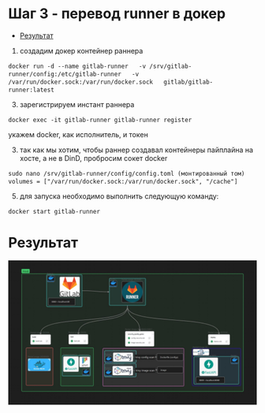 # Шаг 3 - перевод runner в докер

* [Результат](#результат)

1) создадим докер контейнер раннера

```
docker run -d --name gitlab-runner   -v /srv/gitlab-runner/config:/etc/gitlab-runner   -v /var/run/docker.sock:/var/run/docker.sock   gitlab/gitlab-runner:latest
```

3) зарегистрируем инстант раннера

```
docker exec -it gitlab-runner gitlab-runner register
```

укажем docker, как исполнитель, и токен

3) так как мы хотим, чтобы раннер создавал контейнеры пайплайна на хосте, а не в DinD, пробросим сокет docker

```
sudo nano /srv/gitlab-runner/config/config.toml (монтированный том)
volumes = ["/var/run/docker.sock:/var/run/docker.sock", "/cache"]
```

5) для запуска необходимо выполнить следующую команду:

```
docker start gitlab-runner
```

# Результат

![stage3](../pics/step3/step3.jpg)